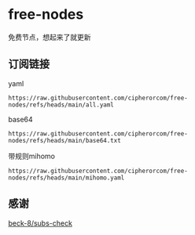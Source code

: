 # free-nodes
免费节点，想起来了就更新

## 订阅链接
yaml
```text
https://raw.githubusercontent.com/cipherorcom/free-nodes/refs/heads/main/all.yaml
```
base64
```text
https://raw.githubusercontent.com/cipherorcom/free-nodes/refs/heads/main/base64.txt
```
带规则mihomo
```text
https://raw.githubusercontent.com/cipherorcom/free-nodes/refs/heads/main/mihomo.yaml
```
感谢
----
[beck-8/subs-check](https://github.com/beck-8/subs-check)
